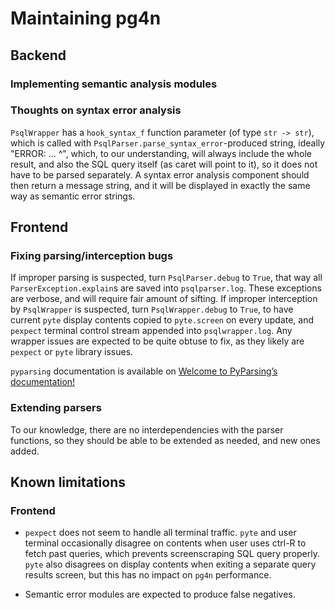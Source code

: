 # Maintaining pg4n

## Backend

### Implementing semantic analysis modules

### Thoughts on syntax error analysis

`PsqlWrapper` has a `hook_syntax_f` function parameter (of type `str -> str`), which is called with `PsqlParser.parse_syntax_error`-produced string, ideally "ERROR: ... ^", which, to our understanding, will always include the whole result, and also the SQL query itself (as caret will point to it), so it does not have to be parsed separately. A syntax error analysis component should then return a message string, and it will be displayed in exactly the same way as semantic error strings.

## Frontend

### Fixing parsing/interception bugs

If improper parsing is suspected, turn `PsqlParser.debug` to `True`, that way all `ParserException.explain`s are saved into `psqlparser.log`. These exceptions are verbose, and will require fair amount of sifting. If improper interception by `PsqlWrapper` is suspected, turn `PsqlWrapper.debug` to `True`, to have current `pyte` display contents copied to `pyte.screen` on every update, and `pexpect` terminal control stream appended into `psqlwrapper.log`. Any wrapper issues are expected to be quite obtuse to fix, as they likely are `pexpect` or `pyte` library issues.

`pyparsing` documentation is available on [Welcome to PyParsing’s documentation!](https://pyparsing-docs.readthedocs.io/en/latest/)

### Extending parsers

To our knowledge, there are no interdependencies with the parser functions, so they should be able to be extended as needed, and new ones added.

## Known limitations

### Frontend

- `pexpect` does not seem to handle all terminal traffic. `pyte` and user terminal occasionally disagree on contents when user uses ctrl-R to fetch past queries, which prevents screenscraping SQL query properly. `pyte` also disagrees on display contents when exiting a separate query results screen, but this has no impact on `pg4n` performance.

- Semantic error modules are expected to produce false negatives.
